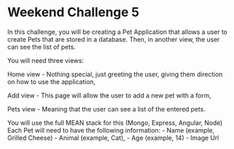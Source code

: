 # Weekend Challenge 5

In this challenge, you will be creating a Pet Application that allows a user to create Pets that are stored in a database. Then, in another view, the user can see the list of pets.

You will need three views:

Home view - Nothing special, just greeting the user, giving them direction on how to use the application,

Add view - This page will allow the user to add a new pet with a form,

Pets view - Meaning that the user can see a list of the entered pets. 

You will use the full MEAN stack for this (Mongo, Express, Angular, Node) Each Pet will need to have the following information: - Name (example, Grilled Cheese) - Animal (example, Cat), - Age (example, 14) - Image Url
